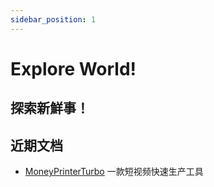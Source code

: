```yaml
---
sidebar_position: 1
---
```


# Explore World!

## 探索新鮮事！

## 近期文档

+ [MoneyPrinterTurbo](/docs/AIGC/Tools/MoneyPrinterTurbo.mdx) 一款短视频快速生产工具